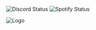<!--status-start-->
![Discord Status](https://img.shields.io/badge/Discord-offline-red) ![Spotify Status](https://img.shields.io/badge/Listening%20to-Nothing-1db954)
<!--status-end-->
![Logo](https://github.com/Elias-Mathisen/Elias-Mathisen/blob/assets/Pro.png?raw=true)
